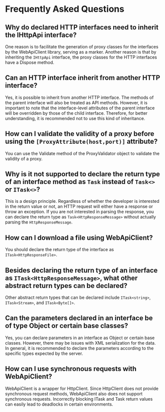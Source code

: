 ﻿# Frequently Asked Questions

## Why do declared HTTP interfaces need to inherit the IHttpApi interface?

One reason is to facilitate the generation of proxy classes for the interfaces by the WebApiClient library, serving as a marker. Another reason is that by inheriting the `IHttpApi` interface, the proxy classes for the HTTP interfaces have a Dispose method.

## Can an HTTP interface inherit from another HTTP interface?

Yes, it is possible to inherit from another HTTP interface. The methods of the parent interface will also be treated as API methods. However, it is important to note that the interface-level attributes of the parent interface will be overridden by those of the child interface. Therefore, for better understanding, it is recommended not to use this kind of inheritance.

## How can I validate the validity of a proxy before using the `[ProxyAttribute(host,port)]` attribute?

You can use the Validate method of the ProxyValidator object to validate the validity of a proxy.

## Why is it not supported to declare the return type of an interface method as `Task` instead of `Task<>` or `ITask<>`?

This is a design principle. Regardless of whether the developer is interested in the return value or not, an HTTP request will either have a response or throw an exception. If you are not interested in parsing the response, you can declare the return type as `Task<HttpResponseMessage>` without actually parsing the `HttpResponseMessage`.

## How can I download a file using WebApiClient?

You should declare the return type of the interface as `ITask<HttpResponseFile>`.

## Besides declaring the return type of an interface as `ITask<HttpResponseMessage>`, what other abstract return types can be declared?

Other abstract return types that can be declared include `ITask<string>`, `ITask<Stream>`, and `ITask<Byte[]>`.

## Can the parameters declared in an interface be of type Object or certain base classes?

Yes, you can declare parameters in an interface as Object or certain base classes. However, there may be issues with XML serialization for the data. In general, it is recommended to declare the parameters according to the specific types expected by the server.

## How can I use synchronous requests with WebApiClient?

WebApiClient is a wrapper for HttpClient. Since HttpClient does not provide synchronous request methods, WebApiClient also does not support synchronous requests. Incorrectly blocking ITask and Task return values can easily lead to deadlocks in certain environments.
